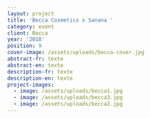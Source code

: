 ```yaml
---
layout: project
title: 'Becca Cosmetics x Sanana '
category: event
client: Becca
year: '2018'
position: 9
cover-image: /assets/uploads/becca-cover.jpg
abstract-fr: texte
abstract-en: texte
description-fr: texte
description-en: texte
project-images:
  - image: /assets/uploads/becca1.jpg
  - image: /assets/uploads/becca3.jpg
  - image: /assets/uploads/becca2.jpg
---
```


